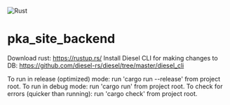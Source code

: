 ![Rust](https://github.com/ZakisM/pka_site_backend/workflows/Rust/badge.svg)

# pka_site_backend
Download rust: https://rustup.rs/
Install Diesel CLI for making changes to DB: https://github.com/diesel-rs/diesel/tree/master/diesel_cli

To run in release (optimized) mode: run 'cargo run --release' from project root.
To run in debug mode: run 'cargo run' from project root.
To check for errors (quicker than running): run 'cargo check' from project root.
